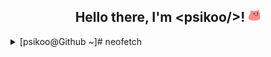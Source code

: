 <div align="center">
<h2 >Hello there, I'm &ltpsikoo/&gt! <img src="https://github.com/psikoo/psikoo/blob/main/assets/gif/partyblobcat.gif" width="20"></h2>
</div>
<details>
    <summary>[psikoo@Github ~]# neofetch</summary>
    <div align="center">
        mmmmmmmmmmmmmmmmmmmmmmmmmmmmmmmmmmmmmmmmmmmmmmmmmmmmmmmmmm
    </div>
</details>